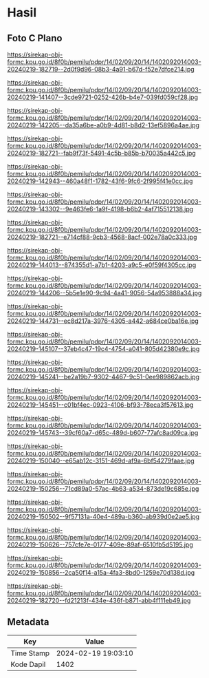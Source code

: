 # Hasil

## Foto C Plano

https://sirekap-obj-formc.kpu.go.id/8f0b/pemilu/pdpr/14/02/09/20/14/1402092014003-20240219-182719--2d0f9d96-08b3-4a91-b67d-f52e7dfce214.jpg

https://sirekap-obj-formc.kpu.go.id/8f0b/pemilu/pdpr/14/02/09/20/14/1402092014003-20240219-141407--3cde9721-0252-426b-b4e7-039fd059cf28.jpg

https://sirekap-obj-formc.kpu.go.id/8f0b/pemilu/pdpr/14/02/09/20/14/1402092014003-20240219-142205--da35a6be-a0b9-4d81-b8d2-13ef5896a4ae.jpg

https://sirekap-obj-formc.kpu.go.id/8f0b/pemilu/pdpr/14/02/09/20/14/1402092014003-20240219-182721--fab9f73f-5491-4c5b-b85b-b70035a442c5.jpg

https://sirekap-obj-formc.kpu.go.id/8f0b/pemilu/pdpr/14/02/09/20/14/1402092014003-20240219-142943--460a48f1-1782-43f6-9fc6-2f995f41e0cc.jpg

https://sirekap-obj-formc.kpu.go.id/8f0b/pemilu/pdpr/14/02/09/20/14/1402092014003-20240219-143302--9e463fe6-1a9f-4198-b6b2-4af715512138.jpg

https://sirekap-obj-formc.kpu.go.id/8f0b/pemilu/pdpr/14/02/09/20/14/1402092014003-20240219-182721--e714cf88-9cb3-4568-8acf-002e78a0c333.jpg

https://sirekap-obj-formc.kpu.go.id/8f0b/pemilu/pdpr/14/02/09/20/14/1402092014003-20240219-144013--874355d1-a7b1-4203-a9c5-e0f59f4305cc.jpg

https://sirekap-obj-formc.kpu.go.id/8f0b/pemilu/pdpr/14/02/09/20/14/1402092014003-20240219-144206--5b5e1e90-9c94-4a41-9056-54a953888a34.jpg

https://sirekap-obj-formc.kpu.go.id/8f0b/pemilu/pdpr/14/02/09/20/14/1402092014003-20240219-144731--ec8d217a-3976-4305-a442-a684ce0ba16e.jpg

https://sirekap-obj-formc.kpu.go.id/8f0b/pemilu/pdpr/14/02/09/20/14/1402092014003-20240219-145107--37eb4c47-19c4-4754-a041-805d42380e9c.jpg

https://sirekap-obj-formc.kpu.go.id/8f0b/pemilu/pdpr/14/02/09/20/14/1402092014003-20240219-145241--be2a19b7-9302-4467-9c51-0ee989862acb.jpg

https://sirekap-obj-formc.kpu.go.id/8f0b/pemilu/pdpr/14/02/09/20/14/1402092014003-20240219-145451--c01bf4ec-0923-4106-bf93-78eca3f57613.jpg

https://sirekap-obj-formc.kpu.go.id/8f0b/pemilu/pdpr/14/02/09/20/14/1402092014003-20240219-145743--39cf60a7-d65c-489d-b607-77afc8ad09ca.jpg

https://sirekap-obj-formc.kpu.go.id/8f0b/pemilu/pdpr/14/02/09/20/14/1402092014003-20240219-150040--e65ab12c-3151-469d-af9a-6bf54279faae.jpg

https://sirekap-obj-formc.kpu.go.id/8f0b/pemilu/pdpr/14/02/09/20/14/1402092014003-20240219-150256--71cd89a0-57ac-4b63-a534-873de19c685e.jpg

https://sirekap-obj-formc.kpu.go.id/8f0b/pemilu/pdpr/14/02/09/20/14/1402092014003-20240219-150502--9f57131a-40e4-489a-b360-ab939d0e2ae5.jpg

https://sirekap-obj-formc.kpu.go.id/8f0b/pemilu/pdpr/14/02/09/20/14/1402092014003-20240219-150626--757cfe7e-0177-409e-89af-6510fb5d5195.jpg

https://sirekap-obj-formc.kpu.go.id/8f0b/pemilu/pdpr/14/02/09/20/14/1402092014003-20240219-150856--2ca50f14-a15a-4fa3-8bd0-1259e70d138d.jpg

https://sirekap-obj-formc.kpu.go.id/8f0b/pemilu/pdpr/14/02/09/20/14/1402092014003-20240219-182720--fd21213f-434e-436f-b871-abb4f111eb49.jpg


## Metadata

| Key        | Value               |
| ---------- | ------------------- |
| Time Stamp | 2024-02-19 19:03:10 |
| Kode Dapil | 1402                |




